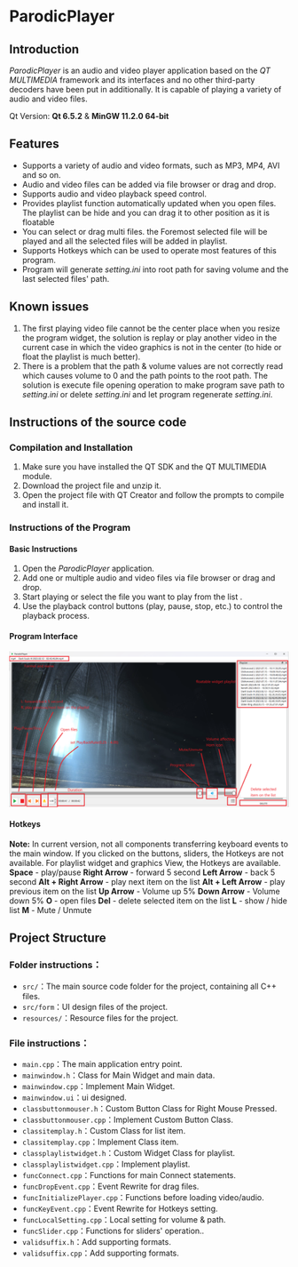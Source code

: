 # ParodicPlayer
## Introduction  

*ParodicPlayer* is an audio and video player application based on the *QT MULTIMEDIA* framework and its interfaces and no other third-party decoders have been put in additionally. It is capable of playing a variety of audio and video files.

Qt Version: **Qt 6.5.2** & **MinGW 11.2.0 64-bit**

## Features  

* Supports a variety of audio and video formats, such as MP3, MP4, AVI and so on.  
* Audio and video files can be added via file browser or drag and drop. 
* Supports audio and video playback speed control.
* Provides playlist function automatically updated when you open files. The playlist can be hide and you can drag it to other position as it is floatable
* You can select or drag multi files. the Foremost selected file will be played and all the selected files will be added in playlist.
* Supports Hotkeys which can be used to operate most features of this program.
* Program will generate *setting.ini* into root path for saving volume and the last selected files' path.

## Known issues

1. The first playing video file cannot be the center place when you resize the program widget, the solution is replay or play another video in the current case in which the video graphics is not in the center (to hide or float the playlist is much better).
2. There is a problem that the path & volume values are not correctly read which causes volume to 0 and the path points to the root path. The solution is execute file opening operation to make program save path to *setting.ini* or delete *setting.ini* and let program regenerate *setting.ini*.

## Instructions of the source code

### Compilation and Installation  

1. Make sure you have installed the QT SDK and the QT MULTIMEDIA module. 
2. Download the project file and unzip it. 
3. Open the project file with QT Creator and follow the prompts to compile and install it. 

### Instructions of the Program

#### Basic Instructions

1. Open the *ParodicPlayer* application.  
2. Add one or multiple audio and video files via file browser or drag and drop.  
3. Start playing or select the file you want to play from the list .  
4. Use the playback control buttons (play, pause, stop, etc.) to control the playback process.

#### Program Interface

![](res/ParodicPlayer_interface.png)

#### Hotkeys 

**Note:** In current version, not all components transferring keyboard events to the main window. If you clicked on the buttons, sliders, the Hotkeys are not available. For playlist widget and graphics View, the Hotkeys are available.
**Space** - play/pause
**Right Arrow** - forward 5 second
**Left Arrow** - back 5 second
**Alt + Right Arrow** - play next item  on the list
**Alt + Left Arrow** - play previous item on the list
**Up Arrow** - Volume up 5%
**Down Arrow** - Volume down 5%
**O** - open files
**Del** - delete selected item on the list
**L** - show / hide list
**M** - Mute / Unmute

## Project Structure  

### Folder instructions：  
* `src/`：The main source code folder for the project, containing all C++ files.  
* `src/form`：UI design files of the project.  
* `resources/`：Resource files for the project.
### File instructions：  
* `main.cpp`：The main application entry point.  
* `mainwindow.h`：Class for Main Widget and main data.  
* `mainwindow.cpp`：Implement Main Widget.  
* `mainwindow.ui`：ui designed.  
* `classbuttonmouser.h`：Custom Button Class for Right Mouse Pressed.  
* `classbuttonmouser.cpp`：Implement Custom Button Class.  
* `classitemplay.h`：Custom Class for list item.  
* `classitemplay.cpp`：Implement Class item.  
* `classplaylistwidget.h`：Custom Widget Class for playlist.  
* `classplaylistwidget.cpp`：Implement playlist.  
* `funcConnect.cpp`：Functions for main Connect statements.  
* `funcDropEvent.cpp`：Event Rewrite for drag files.  
* `funcInitializePlayer.cpp`：Functions before loading video/audio.  
* `funcKeyEvent.cpp`：Event Rewrite for Hotkeys setting.  
* `funcLocalSetting.cpp`：Local setting for volume & path.  
* `funcSlider.cpp`：Functions for sliders' operation..  
* `validsuffix.h`：Add supporting formats.  
* `validsuffix.cpp`：Add supporting formats.  
